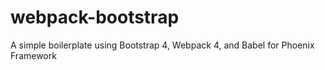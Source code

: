 # webpack-bootstrap

A simple boilerplate using Bootstrap 4, Webpack 4, and Babel for Phoenix Framework
